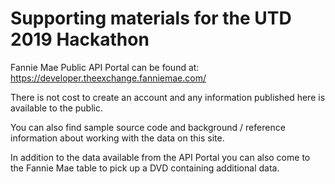 # Supporting materials for the UTD 2019 Hackathon

Fannie Mae Public API Portal can be found at: https://developer.theexchange.fanniemae.com/

There is not cost to create an account and any information published here is available to the public.

You can also find sample source code and background / reference information about working with the data on this site.

In addition to the data available from the API Portal you can also come to the Fannie Mae table to pick up a DVD containing additional data.


